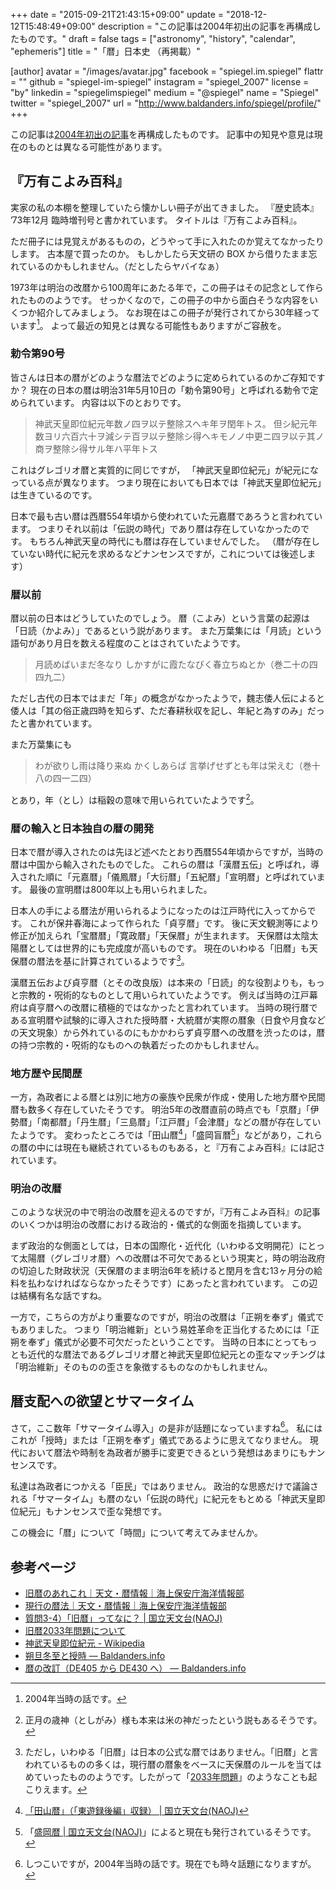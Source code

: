 +++
date = "2015-09-21T21:43:15+09:00"
update = "2018-12-12T15:48:49+09:00"
description = "この記事は2004年初出の記事を再構成したものです。"
draft = false
tags = ["astronomy", "history", "calendar", "ephemeris"]
title = "「暦」日本史 （再掲載）"

[author]
  avatar = "/images/avatar.jpg"
  facebook = "spiegel.im.spiegel"
  flattr = ""
  github = "spiegel-im-spiegel"
  instagram = "spiegel_2007"
  license = "by"
  linkedin = "spiegelimspiegel"
  medium = "@spiegel"
  name = "Spiegel"
  twitter = "spiegel_2007"
  url = "http://www.baldanders.info/spiegel/profile/"
+++

この記事は[2004年初出の記事](http://www.baldanders.info/spiegel/remark/archives/000045.shtml)を再構成したものです。
記事中の知見や意見は現在のものとは異なる可能性があります。

## 『万有こよみ百科』

実家の私の本棚を整理していたら懐かしい冊子が出てきました。
『歴史読本』 ’73年12月 臨時増刊号と書かれています。
タイトルは『万有こよみ百科』。

ただ冊子には見覚えがあるものの，どうやって手に入れたのか覚えてなかったりします。
古本屋で買ったのか。
もしかしたら天文研の BOX から借りたまま忘れているのかもしれません。（だとしたらヤバイなぁ）

1973年は明治の改暦から100周年にあたる年で，この冊子はその記念として作られたもののようです。
せっかくなので，この冊子の中から面白そうな内容をいくつか紹介してみましょう。
なお現在はこの冊子が発行されてから30年経っています[^1]。
よって最近の知見とは異なる可能性もありますがご容赦を。

[^1]: 2004年当時の話です。

### 勅令第90号

皆さんは日本の暦がどのような暦法でどのように定められているのかご存知ですか？
現在の日本の暦は明治31年5月10日の「勅令第90号」と呼ばれる勅令で定められています。
内容は以下のとおりです。

> 神武天皇即位紀元年数ノ四ヲ以テ整除スヘキ年ヲ閏年トス。
> 但シ紀元年数ヨリ六百六十ヲ減シテ百ヲ以テ整除シ得ヘキモノノ中更ニ四ヲ以テ其ノ商ヲ整除シ得サル年ハ平年トス

これはグレゴリオ暦と実質的に同じですが，
「神武天皇即位紀元」が紀元になっている点が異なります。
つまり現在においても日本では「神武天皇即位紀元」は生きているのです。

日本で最も古い暦は西暦554年頃から使われていた元嘉暦であろうと言われています。
つまりそれ以前は「伝説の時代」であり暦は存在していなかったのです。
もちろん神武天皇の時代にも暦は存在していませんでした。
（暦が存在していない時代に紀元を求めるなどナンセンスですが，これについては後述します）

### 暦以前

暦以前の日本はどうしていたのでしょう。
暦（こよみ）という言葉の起源は「日読（かよみ）」であるという説があります。
また万葉集には「月読」という語句があり月日を数える程度のことはされていたようです。

> 月読めばいまだ冬なり しかすがに霞たなびく春立ちぬとか（巻二十の四四九二）

ただし古代の日本ではまだ「年」の概念がなかったようで，魏志倭人伝によると倭人は「其の俗正歳四時を知らず、ただ春耕秋収を記し、年紀と為すのみ」だったと書かれています。

また万葉集にも

> わが欲りし雨は降り来ぬ かくしあらば 言挙げせずとも年は栄えむ（巻十八の四一二四）

とあり，年（とし）は稲穀の意味で用いられていたようです[^2]。

[^2]: 正月の歳神（としがみ）様も本来は米の神だったという説もあるそうです。

### 暦の輸入と日本独自の暦の開発

日本で暦が導入されたのは先ほど述べたとおり西暦554年頃からですが，当時の暦は中国から輸入されたものでした。
これらの暦は「漢暦五伝」と呼ばれ，導入された順に「元嘉暦」「儀鳳暦」「大衍暦」「五紀暦」「宣明暦」と呼ばれています。
最後の宣明暦は800年以上も用いられました。

日本人の手による暦法が用いられるようになったのは江戸時代に入ってからです。
これが保井春海によって作られた「貞亨暦」です。
後に天文観測等により修正が加えられ「宝暦暦」「寛政暦」「天保暦」が生まれます。
天保暦は太陰太陽暦としては世界的にも完成度が高いものです。
現在のいわゆる「旧暦」も天保暦の暦法を基に計算されているようです[^3]。

[^3]: ただし，いわゆる「旧暦」は日本の公式な暦ではありません。「旧暦」と言われているものの多くは，現行暦の暦象をベースに天保暦のルールを当てはめていったもののようです。したがって「[2033年問題](http://eco.mtk.nao.ac.jp/koyomi/topics/html/topics2014.html)」のようなことも起こりえます。

漢暦五伝および貞亨暦（とその改良版）は本来の「日読」的な役割よりも，もっと宗教的・呪術的なものとして用いられていたようです。
例えば当時の江戸幕府は貞亨暦への改暦に積極的ではなかったと言われています。
当時の現行暦である宣明暦や試験的に導入された授時暦・大統暦が実際の暦象（日食や月食などの天文現象）から外れているのにもかかわらず貞亨暦への改暦を渋ったのは，暦の持つ宗教的・呪術的なものへの執着だったのかもしれません。

### 地方歴や民間歴

一方，為政者による暦とは別に地方の豪族や民衆が作成・使用した地方暦や民間暦も数多く存在していたそうです。
明治5年の改暦直前の時点でも「京暦」「伊勢暦」「南都暦」「丹生暦」「三島暦」「江戸暦」「会津暦」などの暦が存在していたようです。
変わったところでは「田山暦[^4]」「盛岡盲暦[^5]」などがあり，これらの暦の中には現在も継続されているものもある，と『万有こよみ百科』には記されています。

[^4]: [「田山暦」（「東遊録後編」収録） | 国立天文台(NAOJ)](http://www.nao.ac.jp/gallery/weekly/2015/20150203-koyomi.html)
[^5]: 「[盛岡暦 | 国立天文台(NAOJ)](http://www.nao.ac.jp/gallery/weekly/2014/20141111-morioka-calendar.html)」によると現在も発行されているそうです。

### 明治の改暦

このような状況の中で明治の改暦を迎えるのですが，『万有こよみ百科』の記事のいくつかは明治の改暦における政治的・儀式的な側面を指摘しています。

まず政治的な側面としては，日本の国際化・近代化（いわゆる文明開花）にとって太陽暦（グレゴリオ暦）への改暦は不可欠であるという現実と，時の明治政府の切迫した財政状況（天保暦のまま明治6年を続けると閏月を含む13ヶ月分の給料を払わなければならなかったそうです）にあったと言われています。
この辺は結構有名な話ですね。

一方で，こちらの方がより重要なのですが，明治の改暦は「正朔を奉ず」儀式でもありました。
つまり「明治維新」という易姓革命を正当化するためには「正朔を奉ず」儀式が必要不可欠だったということです。
当時の日本にとってもっとも近代的な暦法であるグレゴリオ暦と神武天皇即位紀元との歪なマッチングは「明治維新」そのものの歪さを象徴するものなのかもしれません。

## 暦支配への欲望とサマータイム

さて，ここ数年「サマータイム導入」の是非が話題になっていますね[^6]。
私にはこれが「授時」または「正朔を奉ず」儀式であるように思えてなりません。
現代において暦法や時制を為政者が勝手に変更できるという発想はあまりにもナンセンスです。

私達は為政者につかえる「臣民」ではありません。
政治的な思惑だけで議論される「サマータイム」も暦のない「伝説の時代」に紀元をもとめる「神武天皇即位紀元」もナンセンスで歪な発想です。

この機会に「暦」について「時間」について考えてみませんか。

[^6]: しつこいですが，2004年当時の話です。現在でも時々話題になりますが。

## 参考ページ

- [旧暦のあれこれ｜天文・暦情報｜海上保安庁海洋情報部](http://www1.kaiho.mlit.go.jp/KOHO/faq/reki/kyuureki.html)
- [現行の暦法｜天文・暦情報｜海上保安庁海洋情報部](http://www1.kaiho.mlit.go.jp/KOHO/faq/reki/shinreki.html)
- [質問3-4）「旧暦」ってなに？ | 国立天文台(NAOJ)](http://www.nao.ac.jp/faq/a0304.html)
- [旧暦2033年問題について](http://eco.mtk.nao.ac.jp/koyomi/topics/html/topics2014.html)
- [神武天皇即位紀元 - Wikipedia](https://ja.wikipedia.org/wiki/%E7%A5%9E%E6%AD%A6%E5%A4%A9%E7%9A%87%E5%8D%B3%E4%BD%8D%E7%B4%80%E5%85%83)
- [朔旦冬至と授時 — Baldanders.info](http://www.baldanders.info/spiegel/log2/000784.shtml)
- [暦の改訂（DE405 から DE430 へ） — Baldanders.info](http://www.baldanders.info/spiegel/log2/000840.shtml)
